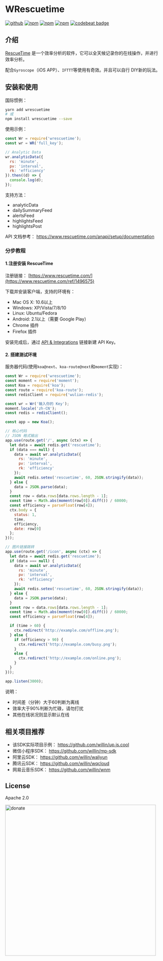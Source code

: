 # WRescuetime

[![github](https://img.shields.io/github/followers/willin.svg?style=social&label=Followers)](https://github.com/willin)  [![npm](https://img.shields.io/npm/v/wrescuetime.svg)](https://npmjs.org/package/wrescuetime) [![npm](https://img.shields.io/npm/dm/wrescuetime.svg)](https://npmjs.org/package/wrescuetime) [![npm](https://img.shields.io/npm/dt/wrescuetime.svg)](https://npmjs.org/package/wrescuetime) [![codebeat badge](https://codebeat.co/badges/0d123239-5db0-439c-b40f-c0a23ea73194)](https://codebeat.co/projects/github-com-willin-wrescuetime-master)

## 介绍

[RescueTime](https://www.rescuetime.com/ref/1496575) 是一个效率分析的软件，它可以全天候记录你的在线操作，并进行效率分析。

配合`Gyroscope`（iOS APP）、`IFTTT`等使用有奇效。并且可以自行 DIY新的玩法。

## 安装和使用

国际惯例：

```bash
yarn add wrescuetime
# 或
npm install wrescuetime --save
```

使用示例：

```js
const Wr = require('wrescuetime');
const wr = WR('full_key');

// Analytic Data
wr.analyticData({
  rs: 'minute',
  pv: 'interval',
  rk: 'efficiency'
}).then((d) => {
  console.log(d);
});
```

支持方法：

- analyticData
- dailySummaryFeed
- alertsFeed
- highlightsFeed
- highlightsPost

API 文档参考： https://www.rescuetime.com/anapi/setup/documentation

### 分步教程

#### 1.注册安装 RescueTime

注册链接： [https://www.rescuetime.com/](https://www.rescuetime.com/ref/1496575)

下载并安装客户端，支持的环境有：

* Mac OS X: 10.6以上
* Windows: XP/Vista/7/8/10
* Linux: Ubuntu/Fedora
* Android: 2.1以上（需要 Google Play）
* Chrome 插件
* Firefox 插件

安装完成后，通过 [API & Integrations](https://www.rescuetime.com/anapi/setup/overview) 链接新建 API Key。

#### 2. 搭建测试环境


服务器代码(使用`koa@next`、`koa-route@next`和`moment`实现)：

```js
const Wr = require('wrescuetime');
const moment = require('moment');
const Koa = require('koa');
const route = require('koa-route');
const redisClient = require('wulian-redis');

const wr = Wr('输入你的 Key');
moment.locale('zh-CN');
const redis = redisClient();

const app = new Koa();

// 核心代码
// JSON 格式输出
app.use(route.get('/', async (ctx) => {
  let data = await redis.get('rescuetime');
  if (data === null) {
    data = await wr.analyticData({
      rs: 'minute',
      pv: 'interval',
      rk: 'efficiency'
    });
    await redis.setex('rescuetime', 60, JSON.stringify(data));
  } else {
    data = JSON.parse(data);
  }
  const row = data.rows[data.rows.length - 1];
  const time = Math.abs(moment(row[0]).diff()) / 60000;
  const efficiency = parseFloat(row[4]);
  ctx.body = {
    status: 1,
    time,
    efficiency,
    date: row[0]
  };
}));

// 图片链接跳转
app.use(route.get('/icon', async (ctx) => {
  let data = await redis.get('rescuetime');
  if (data === null) {
    data = await wr.analyticData({
      rs: 'minute',
      pv: 'interval',
      rk: 'efficiency'
    });
    await redis.setex('rescuetime', 60, JSON.stringify(data));
  } else {
    data = JSON.parse(data);
  }
  const row = data.rows[data.rows.length - 1];
  const time = Math.abs(moment(row[0]).diff()) / 60000;
  const efficiency = parseFloat(row[4]);

  if (time > 60) {
    ctx.redirect('http://example.com/offline.png');
  } else {
    if (efficiency > 90) {
      ctx.redirect('http://example.com/busy.png');
    }
    else {
      ctx.redirect('http://example.com/online.png');
    }
  }
}));

app.listen(3000);
```

说明：

* 时间差（分钟）大于60判断为离线
* 效率大于90%判断为忙碌，请勿打扰
* 其他在线状况则显示默认在线

## 相关项目推荐

- 该SDK实际项目示例： https://github.com/willin/up.js.cool
- 微信小程序SDK： https://github.com/willin/mp-sdk
- 阿里云SDK： https://github.com/willin/waliyun
- 腾讯云SDK： https://github.com/willin/wqcloud
- 网易云音乐SDK： https://github.com/willin/wnm

## License

Apache 2.0

<img width="483" alt="donate" src="https://user-images.githubusercontent.com/1890238/59274374-cd594300-8c8c-11e9-8ee8-fe9be4b49cdb.png">
